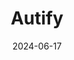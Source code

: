 ---  
layout: startup_page  
title: "Autify"  
id: "autify.com"  
permalink: "/autifyautify.com06172024/"  
website: "https://autify.com/"  
funding_round: "Series B"  
funding_amount: "$13M"  
investors: "Globis Capital Partners, LG Technology Ventures, WiL (World Innovation Lab), Salesforce Ventures, Archetype Ventures, Uncorrelated Ventures"  
about: "Autify provides an AI-powered quality engineering platform designed to optimize the software testing process. It aims to enhance developers' and QA teams' productivity by automating test creation, code writing, and maintenance, ultimately boosting creativity through AI and technology. Its newest product, Zenes, is an autonomous AI agent for software quality assurance."  
markets: "AI, Software Quality Assurance, Analytics, Artificial Intelligence (AI), Information Technology, Machine Learning, Software"  
hq: "San Francisco, California, United States"  
founded_year: "2016"  
linkedin: "https://www.linkedin.com/company/autify"  
twitter: "https://twitter.com/AutifyHQ"  
instagram: ""  
facebook: "https://www.facebook.com/autifyhq"  
crunchbase: "https://www.crunchbase.com/organization/autifyhq"  
pitchbook: "https://pitchbook.com/profiles/company/264943-18"  

date_display: "17-Jun-2024"  
date: "2024-06-17"

# SEO Optimization  
meta_title: "Autify - Series B Funding ($13M)"  
meta_description: "Autify, Autify provides an AI-powered quality engineering platform designed to optimize the software testing process. It aims to enhance developers' and QA te..."  
meta_keywords: "Autify, AI, Software Quality Assurance, Analytics, Artificial Intelligence (AI), Information Technology, Machine Learning, Software, Series B funding"  
canonical_url: "https://startup.projectstartups.com/autifyautify.com06172024/"  
---